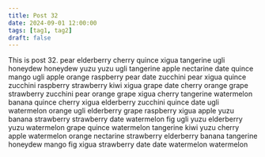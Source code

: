 ```yaml
---
title: Post 32
date: 2024-09-01 12:00:00
tags: [tag1, tag2]
draft: false
---
```

This is post 32.
pear
elderberry
cherry
quince
xigua
tangerine
ugli
honeydew
honeydew
yuzu
yuzu
ugli
tangerine
apple
nectarine
date
quince
mango
ugli
apple
orange
raspberry
pear
date
zucchini
pear
xigua
quince
zucchini
raspberry
strawberry
kiwi
xigua
grape
date
cherry
orange
grape
strawberry
zucchini
pear
orange
grape
xigua
cherry
tangerine
watermelon
banana
quince
cherry
xigua
elderberry
zucchini
quince
date
ugli
watermelon
orange
ugli
elderberry
grape
raspberry
xigua
apple
yuzu
banana
strawberry
strawberry
date
watermelon
fig
ugli
yuzu
elderberry
yuzu
watermelon
grape
quince
watermelon
tangerine
kiwi
yuzu
cherry
apple
watermelon
orange
nectarine
strawberry
elderberry
banana
tangerine
honeydew
mango
fig
xigua
strawberry
date
date
watermelon
watermelon
